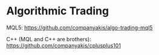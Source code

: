 # Algorithmic Trading 

MQL5:
https://github.com/companyakis/algo-trading-mql5

C++ (MQL and C++ are brothers):
https://github.com/companyakis/cplusplus101
